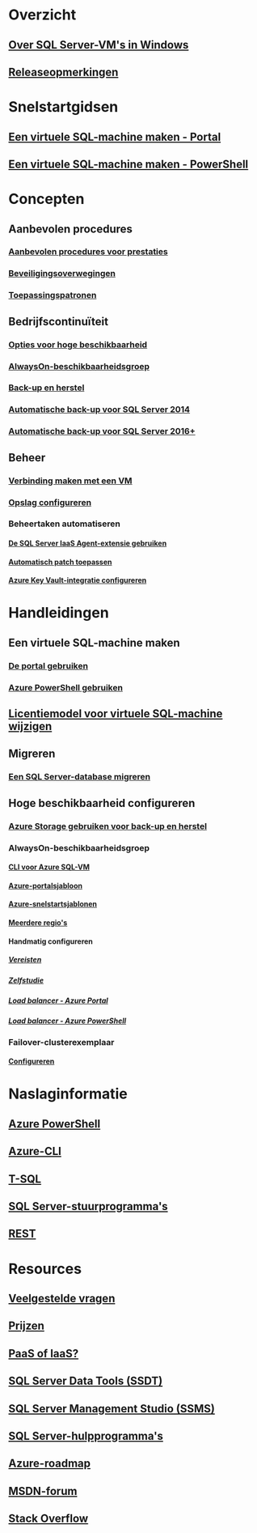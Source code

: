 # Overzicht
## [Over SQL Server-VM's in Windows](virtual-machines-windows-sql-server-iaas-overview.md) 
## [Releaseopmerkingen](virtual-machines-windows-sql-server-iaas-release-notes.md) 

# Snelstartgidsen
## [Een virtuele SQL-machine maken - Portal](quickstart-sql-vm-create-portal.md)
## [Een virtuele SQL-machine maken - PowerShell](quickstart-sql-vm-create-powershell.md)

# Concepten
## Aanbevolen procedures
### [Aanbevolen procedures voor prestaties](virtual-machines-windows-sql-performance.md)
### [Beveiligingsoverwegingen](virtual-machines-windows-sql-security.md)
### [Toepassingspatronen](virtual-machines-windows-sql-server-app-patterns-dev-strategies.md)
## Bedrijfscontinuïteit
### [Opties voor hoge beschikbaarheid](virtual-machines-windows-sql-high-availability-dr.md) 
### [AlwaysOn-beschikbaarheidsgroep](virtual-machines-windows-portal-sql-availability-group-overview.md)
### [Back-up en herstel](virtual-machines-windows-sql-backup-recovery.md)
### [Automatische back-up voor SQL Server 2014](virtual-machines-windows-sql-automated-backup.md)
### [Automatische back-up voor SQL Server 2016+](virtual-machines-windows-sql-automated-backup-v2.md)
## Beheer
### [Verbinding maken met een VM](virtual-machines-windows-sql-connect.md)
### [Opslag configureren](virtual-machines-windows-sql-server-storage-configuration.md)
### Beheertaken automatiseren
#### [De SQL Server IaaS Agent-extensie gebruiken](virtual-machines-windows-sql-server-agent-extension.md)
#### [Automatisch patch toepassen](virtual-machines-windows-sql-automated-patching.md)
#### [Azure Key Vault-integratie configureren](virtual-machines-windows-ps-sql-keyvault.md)

# Handleidingen
## Een virtuele SQL-machine maken
### [De portal gebruiken](virtual-machines-windows-portal-sql-server-provision.md)
### [Azure PowerShell gebruiken](virtual-machines-windows-ps-sql-create.md)
## [Licentiemodel voor virtuele SQL-machine wijzigen](virtual-machines-windows-sql-ahb.md)
## Migreren
### [Een SQL Server-database migreren](virtual-machines-windows-migrate-sql.md)
## Hoge beschikbaarheid configureren
### [Azure Storage gebruiken voor back-up en herstel](virtual-machines-windows-use-storage-sql-server-backup-restore.md)
### AlwaysOn-beschikbaarheidsgroep
#### [CLI voor Azure SQL-VM](virtual-machines-windows-sql-availability-group-cli.md)
#### [Azure-portalsjabloon](virtual-machines-windows-portal-sql-alwayson-availability-groups.md)
#### [Azure-snelstartsjablonen](virtual-machines-windows-sql-availability-group-quickstart-template.md)
#### [Meerdere regio's](virtual-machines-windows-portal-sql-availability-group-dr.md)
#### Handmatig configureren    
##### [Vereisten](virtual-machines-windows-portal-sql-availability-group-prereq.md)
##### [Zelfstudie](virtual-machines-windows-portal-sql-availability-group-tutorial.md)
##### [Load balancer - Azure Portal](virtual-machines-windows-portal-sql-alwayson-int-listener.md)
##### [Load balancer - Azure PowerShell](virtual-machines-windows-portal-sql-ps-alwayson-int-listener.md)

### Failover-clusterexemplaar
#### [Configureren](virtual-machines-windows-portal-sql-create-failover-cluster.md)


# Naslaginformatie
## [Azure PowerShell](/powershell/azure/overview)
## [Azure-CLI](/cli/azure/)
## [T-SQL](https://docs.microsoft.com/sql/t-sql/language-reference)
## [SQL Server-stuurprogramma's](https://docs.microsoft.com/sql/connect/sql-connection-libraries)
## [REST](/rest/api/)

# Resources
## [Veelgestelde vragen](virtual-machines-windows-sql-server-iaas-faq.md)
## [Prijzen](virtual-machines-windows-sql-server-pricing-guidance.md)
## [PaaS of IaaS?](../../../sql-database/sql-database-paas-vs-sql-server-iaas.md?toc=%2fazure%2fvirtual-machines%2fwindows%2fsql%2ftoc.json)
## [SQL Server Data Tools (SSDT)](https://docs.microsoft.com/sql/ssdt/download-sql-server-data-tools-ssdt)
## [SQL Server Management Studio (SSMS)](https://docs.microsoft.com/sql/ssms/download-sql-server-management-studio-ssms)
## [SQL Server-hulpprogramma's](https://docs.microsoft.com/sql/tools/overview-sql-tools)
## [Azure-roadmap](https://azure.microsoft.com/roadmap/?category=compute)
## [MSDN-forum](https://social.msdn.microsoft.com/Forums/en-US/home?forum=WAVirtualMachinesforWindows&filter=alltypes&brandIgnore=True&sort=relevancedesc&searchTerm=SQL+Server)
## [Stack Overflow](http://stackoverflow.com/search?q=%5Bazure-virtual-machine%5D+sql+server)